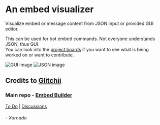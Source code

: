 # An embed visualizer

Visualize embed or message content from JSON input or provided GUI editor.

This can be used for bot embed commands. Not everyone understands JSON, thus GUI.  
You can look into the [project boards](https://github.com/Glitchii/embedbuilder/projects/3) if you want to see what is being worked on or want to contribute.

![GUI image](https://raw.githubusercontent.com/Glitchii/embedbuilder/master/assets/media/gui.png) ![JSON image](https://raw.githubusercontent.com/Glitchii/embedbuilder/master/assets/media/json.png)  

## Credits to [Glitchii](https://github.com/Glitchii)
### Main repo - [Embed Builder](https://github.com/Glitchii/embedbuilder)

[To Do](https://github.com/Glitchii/embedbuilder/projects/3) | [Discussions](https://github.com/Glitchii/embedbuilder/discussions/1)

###### - Xornado
